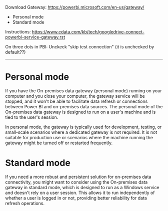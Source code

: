 Download Gateway: https://powerbi.microsoft.com/en-us/gateway/
- Personal mode
- Standard mode

Instructions: https://www.cdata.com/kb/tech/googledrive-connect-powerbi-service-gateway.rst

On three dots in PBI: Unckeck "skip test connection" (it is unchecked by default??)

---

# Personal mode

If you have the On-premises data gateway (personal mode) running on your computer and you close your computer, the gateway service will be stopped, and it won't be able to facilitate data refresh or connections between Power BI and on-premises data sources. The personal mode of the On-premises data gateway is designed to run on a user's machine and is tied to the user's session.

In personal mode, the gateway is typically used for development, testing, or small-scale scenarios where a dedicated gateway is not required. It is not suitable for production use or scenarios where the machine running the gateway might be turned off or restarted frequently.

# Standard mode

If you need a more robust and persistent solution for on-premises data connectivity, you might want to consider using the On-premises data gateway in standard mode, which is designed to run as a Windows service and doesn't rely on a user session. This allows it to run independently of whether a user is logged in or not, providing better reliability for data refresh operations.